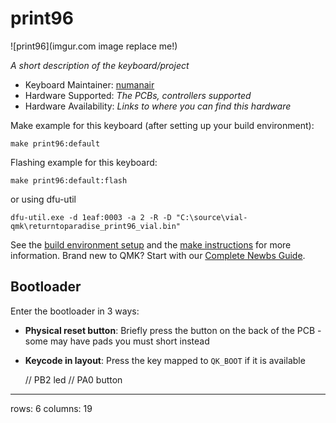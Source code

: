# print96

![print96](imgur.com image replace me!)

*A short description of the keyboard/project*

* Keyboard Maintainer: [numanair](https://github.com/numanair)
* Hardware Supported: *The PCBs, controllers supported*
* Hardware Availability: *Links to where you can find this hardware*

Make example for this keyboard (after setting up your build environment):

    make print96:default

Flashing example for this keyboard:

    make print96:default:flash

or using dfu-util

    dfu-util.exe -d 1eaf:0003 -a 2 -R -D "C:\source\vial-qmk\returntoparadise_print96_vial.bin"

See the [build environment setup](https://docs.qmk.fm/#/getting_started_build_tools) and the [make instructions](https://docs.qmk.fm/#/getting_started_make_guide) for more information. Brand new to QMK? Start with our [Complete Newbs Guide](https://docs.qmk.fm/#/newbs).

## Bootloader

Enter the bootloader in 3 ways:

* **Physical reset button**: Briefly press the button on the back of the PCB - some may have pads you must short instead
* **Keycode in layout**: Press the key mapped to `QK_BOOT` if it is available

    // PB2 led
    // PA0 button

----
rows: 6
columns: 19
